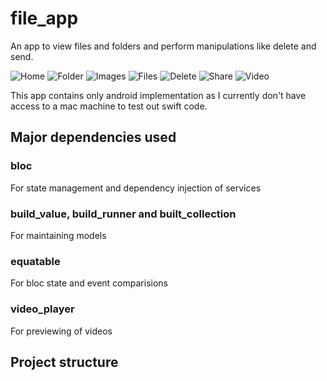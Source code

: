 # file_app

An app to view files and folders and perform manipulations like delete and send.

![Home](screenshots/home.jfif)
![Folder](screenshots/folders.jfif)
![Images](screenshots/images.jfif)
![Files](screenshots/files.jfif)
![Delete](screenshots/delete.jfif)
![Share](screenshots/share.png)
![Video](screenshots/delete.jfif)

This app contains only android implementation as I currently don't have access to a mac machine to test out swift code.

## Major dependencies used

### bloc

For state management and dependency injection of services

### build_value, build_runner and built_collection

For maintaining models

### equatable

For bloc state and event comparisions

### video_player

For previewing of videos

## Project structure
